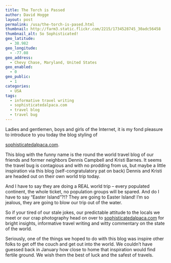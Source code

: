 ```yaml
---
title: The Torch is Passed
author: David Hogge
layout: post
permalink: /usa/the-torch-is-pased.html
thumbnail: http://farm3.static.flickr.com/2215/1734528745_30adc56458
thumbnail_alt: So Sophisticated!
geo_latitude:
  - 38.982
geo_longitude:
  - -77.08
geo_address:
  - Chevy Chase, Maryland, United States
geo_enabled:
  - 0
geo_public:
  - 1
categories:
  - USA
tags:
  - informative travel writing
  - sophisticatedalpaca.com
  - travel blog
  - travel bug
---
```

Ladies and gentlemen, boys and girls of the Internet, it is my fond pleasure to introduce to you today the blog styling of 

[sophisticatedalpaca.com][1]. 

This blog with the funny name is the round the world travel blog of our friends and former neighbors Dennis Campbell and Kristi Barnes. It seems the travel bug is contagious and with no prodding from us, but maybe a little inspiration via this blog (self-congratulatory pat on back) Dennis and Kristi are headed out on their own world trip today. 

And I have to say they are doing a REAL world trip &#8211; every populated continent, the whole ticket, no population groups will be spared. And do I have to say &#8220;Easter Island&#8221;?!? They are going to Easter Island! I&#8217;m so jealous, they are going to blow our trip out of the water.

So if your tired of our stale jokes, our predictable attitude to the locals we meet or our crap photography head on over to [sophisticatedalpaca.com][1] for bright insights, informative travel writing and witty commentary on the state of the world.

Seriously, one of the things we hoped to do with this blog was inspire other folks to get off the couch and get out into the world. We couldn&#8217;t have guessed back in January how close to home that inspiration would find fertile ground. We wish them the best of luck and the safest of travels.

 [1]: http://www.sophisticatedalpaca.com/